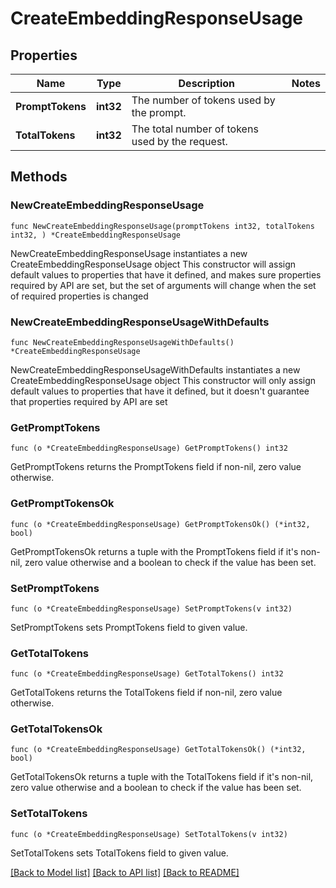 # CreateEmbeddingResponseUsage

## Properties

Name | Type | Description | Notes
------------ | ------------- | ------------- | -------------
**PromptTokens** | **int32** | The number of tokens used by the prompt. | 
**TotalTokens** | **int32** | The total number of tokens used by the request. | 

## Methods

### NewCreateEmbeddingResponseUsage

`func NewCreateEmbeddingResponseUsage(promptTokens int32, totalTokens int32, ) *CreateEmbeddingResponseUsage`

NewCreateEmbeddingResponseUsage instantiates a new CreateEmbeddingResponseUsage object
This constructor will assign default values to properties that have it defined,
and makes sure properties required by API are set, but the set of arguments
will change when the set of required properties is changed

### NewCreateEmbeddingResponseUsageWithDefaults

`func NewCreateEmbeddingResponseUsageWithDefaults() *CreateEmbeddingResponseUsage`

NewCreateEmbeddingResponseUsageWithDefaults instantiates a new CreateEmbeddingResponseUsage object
This constructor will only assign default values to properties that have it defined,
but it doesn't guarantee that properties required by API are set

### GetPromptTokens

`func (o *CreateEmbeddingResponseUsage) GetPromptTokens() int32`

GetPromptTokens returns the PromptTokens field if non-nil, zero value otherwise.

### GetPromptTokensOk

`func (o *CreateEmbeddingResponseUsage) GetPromptTokensOk() (*int32, bool)`

GetPromptTokensOk returns a tuple with the PromptTokens field if it's non-nil, zero value otherwise
and a boolean to check if the value has been set.

### SetPromptTokens

`func (o *CreateEmbeddingResponseUsage) SetPromptTokens(v int32)`

SetPromptTokens sets PromptTokens field to given value.


### GetTotalTokens

`func (o *CreateEmbeddingResponseUsage) GetTotalTokens() int32`

GetTotalTokens returns the TotalTokens field if non-nil, zero value otherwise.

### GetTotalTokensOk

`func (o *CreateEmbeddingResponseUsage) GetTotalTokensOk() (*int32, bool)`

GetTotalTokensOk returns a tuple with the TotalTokens field if it's non-nil, zero value otherwise
and a boolean to check if the value has been set.

### SetTotalTokens

`func (o *CreateEmbeddingResponseUsage) SetTotalTokens(v int32)`

SetTotalTokens sets TotalTokens field to given value.



[[Back to Model list]](../README.md#documentation-for-models) [[Back to API list]](../README.md#documentation-for-api-endpoints) [[Back to README]](../README.md)


